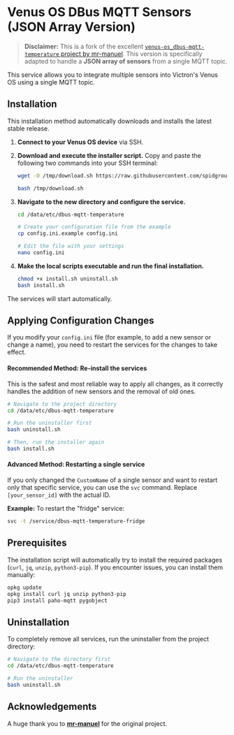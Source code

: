 # Venus OS DBus MQTT Sensors (JSON Array Version)

> **Disclaimer:** This is a fork of the excellent [`venus-os_dbus-mqtt-temperature` project by mr-manuel](https://github.com/mr-manuel/venus-os_dbus-mqtt-temperature). This version is specifically adapted to handle a **JSON array of sensors** from a single MQTT topic.

This service allows you to integrate multiple sensors into Victron's Venus OS using a single MQTT topic.

## Installation

This installation method automatically downloads and installs the latest stable release.

1.  **Connect to your Venus OS device** via SSH.

2.  **Download and execute the installer script.**
    Copy and paste the following two commands into your SSH terminal:

    ```bash
    wget -O /tmp/download.sh https://raw.githubusercontent.com/spidgrou/venus-os_dbus-mqtt-temperature-array-json/main/download.sh
    ```
    ```bash
    bash /tmp/download.sh
    ```

3.  **Navigate to the new directory and configure the service.**
    ```bash
    cd /data/etc/dbus-mqtt-temperature
    ```
    ```bash
    # Create your configuration file from the example
    cp config.ini.example config.ini
    
    # Edit the file with your settings
    nano config.ini
    ```

4.  **Make the local scripts executable and run the final installation.**
    ```bash
    chmod +x install.sh uninstall.sh
    bash install.sh
    ```

The services will start automatically.

## Applying Configuration Changes

If you modify your `config.ini` file (for example, to add a new sensor or change a name), you need to restart the services for the changes to take effect.

#### Recommended Method: Re-install the services

This is the safest and most reliable way to apply all changes, as it correctly handles the addition of new sensors and the removal of old ones.

```bash
# Navigate to the project directory
cd /data/etc/dbus-mqtt-temperature

# Run the uninstaller first
bash uninstall.sh

# Then, run the installer again
bash install.sh
```

#### Advanced Method: Restarting a single service

If you only changed the `CustomName` of a single sensor and want to restart only that specific service, you can use the `svc` command. Replace `[your_sensor_id]` with the actual ID.

**Example:** To restart the "fridge" service:
```bash
svc -t /service/dbus-mqtt-temperature-fridge
```

## Prerequisites

The installation script will automatically try to install the required packages (`curl`, `jq`, `unzip`, `python3-pip`). If you encounter issues, you can install them manually:
```bash
opkg update
opkg install curl jq unzip python3-pip
pip3 install paho-mqtt pygobject
```

## Uninstallation

To completely remove all services, run the uninstaller from the project directory:
```bash
# Navigate to the directory first
cd /data/etc/dbus-mqtt-temperature

# Run the uninstaller
bash uninstall.sh
```

## Acknowledgements
A huge thank you to **[mr-manuel](https://github.com/mr-manuel)** for the original project.